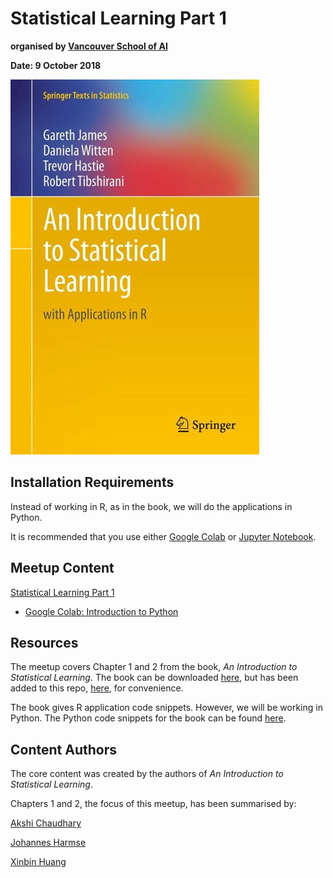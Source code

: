 # Statistical Learning Part 1

**organised by [Vancouver School of AI](https://www.facebook.com/groups/991378534367193/)**

**Date: 9 October 2018**

![](additional/isl.jpg)

## Installation Requirements

Instead of working in R, as in the book, we will do the applications in Python.

It is recommended that you use either [Google Colab](https://colab.research.google.com/notebooks/welcome.ipynb#recent=true) or [Jupyter Notebook](http://jupyter.org/).

## Meetup Content

[Statistical Learning Part 1](https://docs.google.com/presentation/d/1WqFxIoNZKBtEZS0imJrgFSrVgSLxVZMAowCkly58QzM/edit?usp=sharing)
- [Google Colab: Introduction to Python](https://colab.research.google.com/drive/1YvwC6fj_Qj7W2TUn3qEaITcCLOH84_CN)
## Resources

The meetup covers Chapter 1 and 2 from the book, *An Introduction to Statistical Learning*. The book can be downloaded [here](http://www-bcf.usc.edu/~gareth/ISL/ISLR%20Seventh%20Printing.pdf), but has been added to this repo, [here](https://github.com/SchoolofAI-Vancouver/statistical_learning_1/blob/master/docs/An%20Introduction%20to%20Statistical%20Learning%20-%20Gareth%20James.pdf), for convenience.

The book gives R application code snippets. However, we will be working in Python. The Python code snippets for the book can be found [here](https://github.com/JWarmenhoven/ISLR-python).

## Content Authors

The core content was created by the authors of *An Introduction to Statistical Learning*.

Chapters 1 and 2, the focus of this meetup, has been summarised by:

[Akshi Chaudhary](https://github.com/akshi8)

[Johannes Harmse](https://github.com/johannesharmse)

[Xinbin Huang](https://github.com/xinbinhuang)




